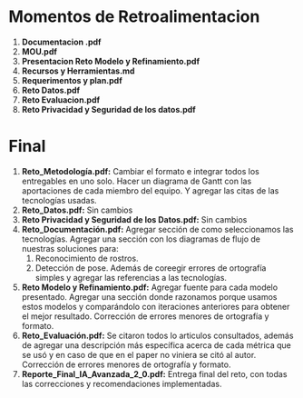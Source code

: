 # Momentos de Retroalimentacion
1. **Documentacion .pdf**
2. **MOU.pdf**
3. **Presentacion Reto Modelo y Refinamiento.pdf**
4. **Recursos y Herramientas.md**
5. **Requerimentos y plan.pdf**
6. **Reto Datos.pdf**
7. **Reto Evaluacion.pdf**
8. **Reto Privacidad y Seguridad de los datos.pdf**

# Final
1. **Reto_Metodología.pdf:** Cambiar el formato e integrar todos los entregables en uno solo. Hacer un diagrama de Gantt con las aportaciones de cada miembro del equipo. Y agregar las citas de las tecnologías usadas.
2. **Reto_Datos.pdf:** Sin cambios
3. **Reto Privacidad y Seguridad de los Datos.pdf:** Sin cambios 
4. **Reto_Documentación.pdf:** Agregar sección de como seleccionamos las tecnologías. Agregar una sección con los diagramas de flujo de nuestras soluciones para:
    1. Reconocimiento de rostros.
    2. Detección de pose.
   Además de coreegir errores de ortografía simples y agregar las referencias a las tecnologías.
5. **Reto Modelo y Refinamiento.pdf:** Agregar fuente para cada modelo presentado. Agregar una sección donde razonamos porque usamos estos modelos y comparándolo con iteraciones anteriores para obtener el mejor resultado. Corrección de errores menores de ortografía y formato.
6. **Reto_Evaluación.pdf:** Se citaron todos lo articulos consultados, además de agregar una descripción más específica acerca de cada métrica que se usó y en caso de que en el paper no viniera se citó al autor. Corrección de errores menores de ortografía y formato.
7. **Reporte_Final_IA_Avanzada_2_0.pdf:** Entrega final del reto, con todas las correcciones y recomendaciones implementadas.
